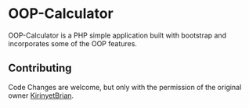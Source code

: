 # OOP-Calculator

OOP-Calculator is a PHP simple application built with bootstrap and incorporates some of the OOP features.

## Contributing
Code Changes are welcome, but only with the permission of the original owner [KirinyetBrian](https://github.com/KirinyetBrian).
